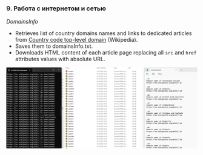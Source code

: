 ### 9. Работа с интернетом и сетью

*DomainsInfo* 

- Retrieves list of country domains names and links to dedicated articles from [Country code top-level domain](https://en.wikipedia.org/wiki/Country_code_top-level_domain) (Wikipedia).
- Saves them to domainsInfo.txt.
- Downloads HTML content of each article page replacing all `src` and `href` attributes values with absolute URL.

![screenshot](./screenshot.png)
